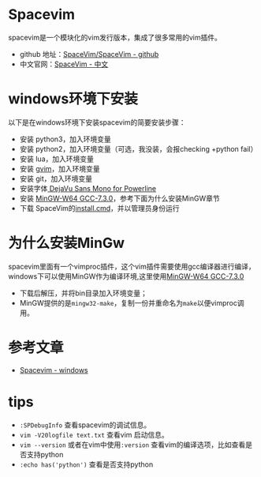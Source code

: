 # Spacevim

spacevim是一个模块化的vim发行版本，集成了很多常用的vim插件。

- github 地址：[SpaceVim/SpaceVim - github](https://github.com/SpaceVim/SpaceVim)
- 中文官网：[SpaceVim - 中文](https://spacevim.org/cn/)

# windows环境下安装

以下是在windows环境下安装spacevim的简要安装步骤：

  - 安装 python3，加入环境变量
  - 安装 python2，加入环境变量（可选，我没装，会报checking +python fail）
  - 安装 lua，加入环境变量
  - 安装 [gvim](https://github.com/vim/vim-win32-installer/releases)，加入环境变量
  - 安装 git，加入环境变量
  - 安装字体[ DejaVu Sans Mono for Powerline ](https://github.com/powerline/fonts/tree/master/DejaVuSansMono)
  - 安装 [MinGW-W64 GCC-7.3.0][MinGW]，参考下面为什么安装MinGW章节
  - 下载 SpaceVim的[install.cmd](https://spacevim.org/install.cmd)，并以管理员身份运行

# 为什么安装MinGw

spacevim里面有一个vimproc插件，这个vim插件需要使用gcc编译器进行编译，windows下可以使用MinGW作为编译环境,这里使用[MinGW-W64 GCC-7.3.0][MinGW]

- 下载后解压，并将bin目录加入环境变量；
- MinGW提供的是`mingw32-make`，复制一份并重命名为`make`以便vimproc调用。

# 参考文章

- [ Spacevim - windows ](https://www.jianshu.com/p/b817e5330cbe)

# tips

- `:SPDebugInfo` 查看spacevim的调试信息。
- `vim -V20logfile text.txt` 查看vim 启动信息。
- `vim --version` 或者在vim中使用`:version` 查看vim的编译选项，比如查看是否支持python
- `:echo has('python')` 查看是否支持python


[MinGW]:https://link.jianshu.com/?t=https%3A%2F%2Fsourceforge.net%2Fprojects%2Fmingw-w64%2Ffiles%2FToolchains%2520targetting%2520Win64%2FPersonal%2520Builds%2Fmingw-builds%2F7.3.0%2Fthreads-posix%2Fseh%2Fx86_64-7.3.0-release-posix-seh-rt_v5-rev0.7z
